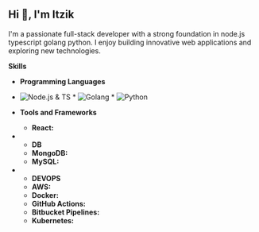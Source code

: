 ## Hi 👋, I'm Itzik


I'm a passionate full-stack developer with a strong foundation in node.js typescript golang python. I enjoy building innovative web applications and exploring new technologies. 

**Skills**
* **Programming Languages**
* ![Node.js & TS](https://zweck.io/wp-content/uploads/2021/07/typescript-node.jpg) * ![Golang](https://www.techasoft.com/blog/2019/12/1576592374.png) * ![Python](https://www.python.org/static/img/python-logo.png) 



* **Tools and Frameworks**
  * **React:**

* * **DB**
  * **MongoDB:**
  * **MySQL:**
    
* * **DEVOPS**
  * **AWS:** 
  * **Docker:** 
  * **GitHub Actions:** 
  * **Bitbucket Pipelines:** 
  * **Kubernetes:** 
